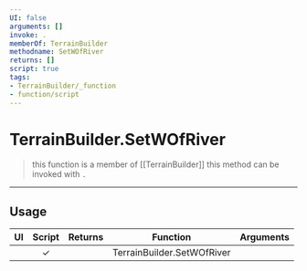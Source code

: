 ```yaml
---
UI: false
arguments: []
invoke: .
memberOf: TerrainBuilder
methodname: SetWOfRiver
returns: []
script: true
tags:
- TerrainBuilder/_function
- function/script
---
```

# TerrainBuilder.SetWOfRiver
> this function is a member of [[TerrainBuilder]]
> this method can be invoked with `.`
-----
## Usage
|  UI | Script | Returns | Function | Arguments |
|:---:|:------:|-------:|:--------:|:---------|
| |✓||TerrainBuilder.SetWOfRiver||
